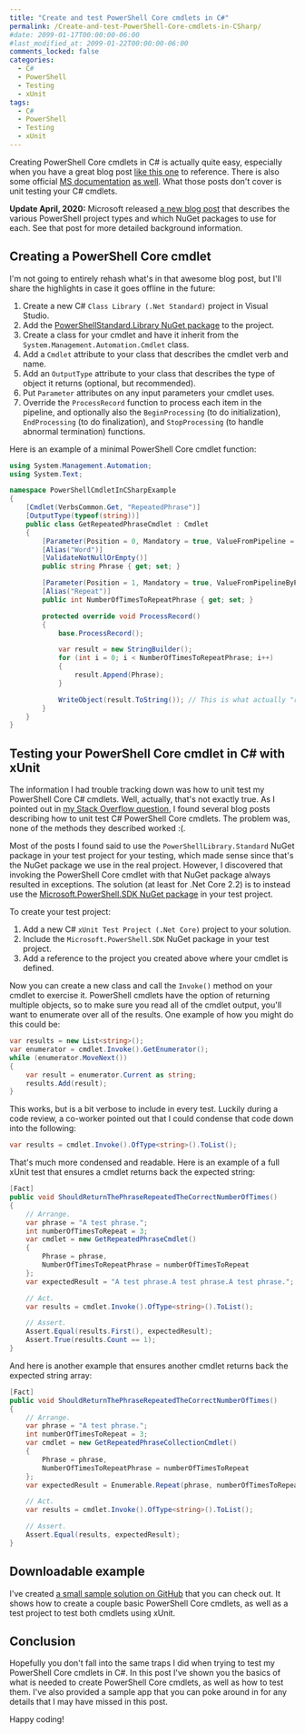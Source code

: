 ```yaml
---
title: "Create and test PowerShell Core cmdlets in C#"
permalink: /Create-and-test-PowerShell-Core-cmdlets-in-CSharp/
#date: 2099-01-17T00:00:00-06:00
#last_modified_at: 2099-01-22T00:00:00-06:00
comments_locked: false
categories:
  - C#
  - PowerShell
  - Testing
  - xUnit
tags:
  - C#
  - PowerShell
  - Testing
  - xUnit
---
```


Creating PowerShell Core cmdlets in C# is actually quite easy, especially when you have a great blog post [like this one](https://www.red-gate.com/simple-talk/dotnet/net-development/using-c-to-create-powershell-cmdlets-the-basics/) to reference.
There is also some official [MS documentation](https://docs.microsoft.com/en-us/powershell/developer/cmdlet/how-to-write-a-simple-cmdlet) [as well](https://docs.microsoft.com/en-us/powershell/developer/module/how-to-write-a-powershell-binary-module).
What those posts don't cover is unit testing your C# cmdlets.

__Update April, 2020:__ Microsoft released [a new blog post](https://devblogs.microsoft.com/powershell/depending-on-the-right-powershell-nuget-package-in-your-net-project/) that describes the various PowerShell project types and which NuGet packages to use for each.
See that post for more detailed background information.

## Creating a PowerShell Core cmdlet

I'm not going to entirely rehash what's in that awesome blog post, but I'll share the highlights in case it goes offline in the future:

1. Create a new C# `Class Library (.Net Standard)` project in Visual Studio.
1. Add the [PowerShellStandard.Library NuGet package](https://www.nuget.org/packages/PowerShellStandard.Library/) to the project.
1. Create a class for your cmdlet and have it inherit from the `System.Management.Automation.Cmdlet` class.
1. Add a `Cmdlet` attribute to your class that describes the cmdlet verb and name.
1. Add an `OutputType` attribute to your class that describes the type of object it returns (optional, but recommended).
1. Put `Parameter` attributes on any input parameters your cmdlet uses.
1. Override the `ProcessRecord` function to process each item in the pipeline, and optionally also the `BeginProcessing` (to do initialization), `EndProcessing` (to do finalization), and `StopProcessing` (to handle abnormal termination) functions.

Here is an example of a minimal PowerShell Core cmdlet function:

```csharp
using System.Management.Automation;
using System.Text;

namespace PowerShellCmdletInCSharpExample
{
    [Cmdlet(VerbsCommon.Get, "RepeatedPhrase")]
    [OutputType(typeof(string))]
    public class GetRepeatedPhraseCmdlet : Cmdlet
    {
        [Parameter(Position = 0, Mandatory = true, ValueFromPipeline = true, ValueFromPipelineByPropertyName = true)]
        [Alias("Word")]
        [ValidateNotNullOrEmpty()]
        public string Phrase { get; set; }

        [Parameter(Position = 1, Mandatory = true, ValueFromPipelineByPropertyName = true)]
        [Alias("Repeat")]
        public int NumberOfTimesToRepeatPhrase { get; set; }

        protected override void ProcessRecord()
        {
            base.ProcessRecord();

            var result = new StringBuilder();
            for (int i = 0; i < NumberOfTimesToRepeatPhrase; i++)
            {
                result.Append(Phrase);
            }

            WriteObject(result.ToString()); // This is what actually "returns" output.
        }
    }
}
```

## Testing your PowerShell Core cmdlet in C# with xUnit

The information I had trouble tracking down was how to unit test my PowerShell Core C# cmdlets.
Well, actually, that's not exactly true.
As I pointed out in [my Stack Overflow question](https://stackoverflow.com/questions/56696574/how-to-unit-test-a-powershell-core-binary-cmdlet-in-c-sharp), I found several blog posts describing how to unit test C# PowerShell Core cmdlets. The problem was, none of the methods they described worked :(.

Most of the posts I found said to use the `PowerShellLibrary.Standard` NuGet package in your test project for your testing, which made sense since that's the NuGet package we use in the real project.
However, I discovered that invoking the PowerShell Core cmdlet with that NuGet package always resulted in exceptions.
The solution (at least for .Net Core 2.2) is to instead use the [Microsoft.PowerShell.SDK NuGet package](https://www.nuget.org/packages/Microsoft.PowerShell.SDK/) in your test project.

To create your test project:

1. Add a new C# `xUnit Test Project (.Net Core)` project to your solution.
1. Include the `Microsoft.PowerShell.SDK` NuGet package in your test project.
1. Add a reference to the project you created above where your cmdlet is defined.

Now you can create a new class and call the `Invoke()` method on your cmdlet to exercise it.
PowerShell cmdlets have the option of returning multiple objects, so to make sure you read all of the cmdlet output, you'll want to enumerate over all of the results.
One example of how you might do this could be:

```csharp
var results = new List<string>();
var enumerator = cmdlet.Invoke().GetEnumerator();
while (enumerator.MoveNext())
{
    var result = enumerator.Current as string;
    results.Add(result);
}
```

This works, but is a bit verbose to include in every test.
Luckily during a code review, a co-worker pointed out that I could condense that code down into the following:

```csharp
var results = cmdlet.Invoke().OfType<string>().ToList();
```

That's much more condensed and readable.
Here is an example of a full xUnit test that ensures a cmdlet returns back the expected string:

```csharp
[Fact]
public void ShouldReturnThePhraseRepeatedTheCorrectNumberOfTimes()
{
    // Arrange.
    var phrase = "A test phrase.";
    int numberOfTimesToRepeat = 3;
    var cmdlet = new GetRepeatedPhraseCmdlet()
    {
        Phrase = phrase,
        NumberOfTimesToRepeatPhrase = numberOfTimesToRepeat
    };
    var expectedResult = "A test phrase.A test phrase.A test phrase.";

    // Act.
    var results = cmdlet.Invoke().OfType<string>().ToList();

    // Assert.
    Assert.Equal(results.First(), expectedResult);
    Assert.True(results.Count == 1);
}
```

And here is another example that ensures another cmdlet returns back the expected string array:

```csharp
[Fact]
public void ShouldReturnThePhraseRepeatedTheCorrectNumberOfTimes()
{
    // Arrange.
    var phrase = "A test phrase.";
    int numberOfTimesToRepeat = 3;
    var cmdlet = new GetRepeatedPhraseCollectionCmdlet()
    {
        Phrase = phrase,
        NumberOfTimesToRepeatPhrase = numberOfTimesToRepeat
    };
    var expectedResult = Enumerable.Repeat(phrase, numberOfTimesToRepeat);

    // Act.
    var results = cmdlet.Invoke().OfType<string>().ToList();

    // Assert.
    Assert.Equal(results, expectedResult);
}
```

## Downloadable example

I've created [a small sample solution on GitHub](https://github.com/deadlydog/PowerShellCmdletInCSharpExample) that you can check out.
It shows how to create a couple basic PowerShell Core cmdlets, as well as a test project to test both cmdlets using xUnit.

## Conclusion

Hopefully you don't fall into the same traps I did when trying to test my PowerShell Core cmdlets in C#.
In this post I've shown you the basics of what is needed to create PowerShell Core cmdlets, as well as how to test them.
I've also provided a sample app that you can poke around in for any details that I may have missed in this post.

Happy coding!
